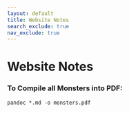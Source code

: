 ```yaml
---
layout: default
title: Website Notes
search_exclude: true
nav_exclude: true
---
```


# Website Notes

### To Compile all Monsters into PDF:
```pandoc *.md -o monsters.pdf```
